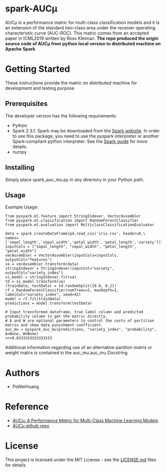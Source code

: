 # spark-AUCμ
AUCμ is a performance matric for multi-class classification models and it is an extension of the standard two-class area under the receiver operating characteristic curve (AUC-ROC). This matric comes from an accepted paper in ICML2019 written by Ross Kleiman. **The repo produced the origin source code of AUCμ from python local version to distributed machine on Apache Spark**.

# Getting Started
These instructions provide the matric on distributed machine for development and testing purpose.

## Prerequisites
The developer version has the following requirements: 
* Python
* Spark 2.3.1. Spark may be downloaded from the [Spark website](https://spark.apache.org/). In order to use this package, you need to use the pyspark interpreter or another Spark-compliant python interpreter. See the [Spark guide](https://spark.apache.org/docs/latest/rdd-programming-guide.html) for more details.
* numpy

## Installing
Simply place spark_auc_mu.py in any directory in your Python path.

## Usage
Example Usage:

    from pyspark.ml.feature import StringIndexer, VectorAssembler
    from pyspark.ml.classification import RandomForestClassifier
    from pyspark.ml.evaluation import MulticlassClassificationEvaluator

    data = spark.createDataFrame(pd.read_csv('iris.csv', header=0,\
    names=['sepal_length','sepal_width','petal_width','petal_length','variety']))
    inputCols = ["sepal_length", "sepal_width", "petal_length", "petal_width"]
    vecAssembler = VectorAssembler(inputCols=inputCols, outputCol="features")
    va = vecAssembler.transform(data)
    stringIndexer = StringIndexer(inputCol="variety", outputCol="variety_index")
    si_model = stringIndexer.fit(va)
    td = si_model.transform(va)
    (trainData, testData) = td.randomSplit([0.8, 0.2])
    rf = RandomForestClassifier(numTrees=2, maxDepth=1, labelCol="variety_index", seed=42)
    model = rf.fit(trainData)
    predictions = model.transform(testData)
    
    # Input transformed dataframe, true label column and predicted probability column to get the matric directly.
    # A and W are optional parameters to control the costs of partition matrix and skew data punishment coefficient.
    auc_mu = pyspark_auc_mu(predictions, "variety_index", "probability", A=None, W=None)
    >>>0.8333333333333333
    
Additional information regarding use of an alternative partition matrix or weight matrix is contained in the auc_mu.auc_mu Docstring.

# Authors
* PoWeiHuang

# Reference
* [AUCµ: A Performance Metric for Multi-Class Machine Learning Models](http://proceedings.mlr.press/v97/kleiman19a/kleiman19a.pdf)
* [AUCµ github repo](https://github.com/kleimanr/auc_mu)

# License
This project is licensed under the MIT License - see the [LICENSE.md](https://github.com/poweihuang/spark-aucmu/blob/master/LICENSE) files for details
